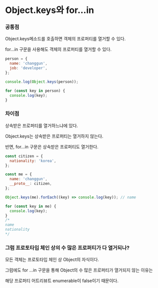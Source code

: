 # Object.keys와 for...in



### 공통점

Object.keys메소드를 호출하면 객체의 프로퍼티를 열거할 수 있다.

for...in 구문을 사용해도 객체의 프로퍼티를 열거할 수 있다.

```javascript
person = {
  name: 'changgun',
  job: 'developer',
};

console.log(Object.keys(person));

for (const key in person) {
  console.log(key);
}

```



### 차이점

상속받은 프로퍼티를 열거하느냐에 있다.

Object.keys는 상속받은 프로퍼티는 열거하지 않는다.

반면, for...in 구문은 상속받은 프로퍼티도 열거한다.

```javascript
const citizen = {
  nationality: 'korea',
};

const me = {
  name: 'changgun',
  __proto__: citizen,
};

Object.keys(me).forEach((key) => console.log(key)); // name

for (const key in me) {
  console.log(key);
}
/*
name
nationality
*/

```





### 그럼 프로토타입 체인 상의 수 많은 프로퍼티가 다 열거되나?

모든 객체는 프로토타입 체인 상 Object의 자식이다.

그럼에도 for ...in 구문을 통해 Object의 수 많은 프로퍼티가 열거되지 않는 이유는

해당 프로퍼티 어트리뷰트 enumerable이 false이기 때문이다.